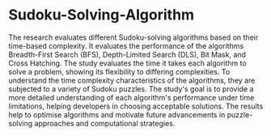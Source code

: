 # Sudoku-Solving-Algorithm
The research evaluates different Sudoku-solving algorithms based on their time-based complexity. It evaluates the performance of the algorithms Breadth-First Search (BFS), Depth-Limited Search (DLS), Bit Mask, and Cross Hatching. The study evaluates the time it takes each algorithm to solve a problem, showing its flexibility to differing complexities. To understand the time complexity characteristics of the algorithms, they are subjected to a variety of Sudoku puzzles. The study's goal is to provide a more detailed understanding of each algorithm's performance under time limitations, helping developers in choosing acceptable solutions. The results help to optimise algorithms and motivate future advancements in puzzle-solving approaches and computational strategies. 
 

 
 
 
 
 
 
 
 
 
 

